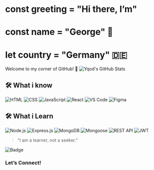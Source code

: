 # const greeting = "Hi there, I’m"
# const name = "George" 👋 
# let country = "Germany" 🇩🇪

Welcome to my corner of GitHub! 🌱 ![Yqod's GitHub Stats](https://github-readme-stats.vercel.app/api?username=Yqod&show_icons=true&theme=radical)


## 🛠️ What i know

![HTML](https://img.shields.io/badge/HTML5-E34F26?style=flat-square&logo=html5&logoColor=white)
![CSS](https://img.shields.io/badge/CSS3-1572B6?style=flat-square&logo=css3&logoColor=white)
![JavaScript](https://img.shields.io/badge/JavaScript-F7DF1E?style=flat-square&logo=javascript&logoColor=black)
![React](https://img.shields.io/badge/React-20232A?style=flat-square&logo=react&logoColor=61DAFB)
![VS Code](https://img.shields.io/badge/VSCode-007ACC?style=flat-square&logo=visual-studio-code&logoColor=white)
![Figma](https://img.shields.io/badge/Figma-F24E1E?style=flat-square&logo=figma&logoColor=white)


## 🛠️ What i Learn 

![Node.js](https://img.shields.io/badge/Node.js-339933?style=flat-square&logo=node.js&logoColor=white)
![Express.js](https://img.shields.io/badge/Express.js-000000?style=flat-square&logo=express&logoColor=white)
![MongoDB](https://img.shields.io/badge/MongoDB-47A248?style=flat-square&logo=mongodb&logoColor=white)
![Mongoose](https://img.shields.io/badge/Mongoose-880000?style=flat-square&logo=mongoose&logoColor=white)
![REST API](https://img.shields.io/badge/REST-00599C?style=flat-square&logo=api&logoColor=white)
![JWT](https://img.shields.io/badge/JWT-black?style=flat-square&logo=jsonwebtokens&logoColor=white)




> “I am a learner, not a seeker.”  

![Badge](https://hitscounter.dev/api/hit?url=https%3A%2F%2Fgithub.com%2FYqod&label=&icon=github&color=%23ffe5d0&message=&style=flat&tz=Europe%2FBerlin)


### Let’s Connect!

 
